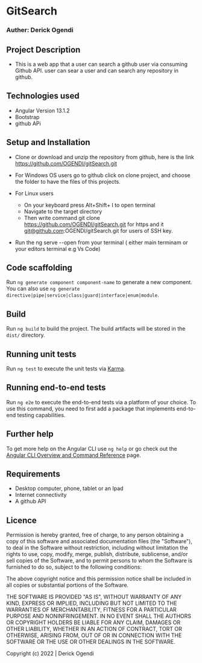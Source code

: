 # GitSearch

### Auther: Derick Ogendi


## Project Description

* This is a web app that a user can search a github user via consuming Github API. user can sear a user and can search any repository in github.


## Technologies used 
* Angular Version 13.1.2
* Bootstrap
* github APi

## Setup and Installation

* Clone or download and unzip the repository from github, here is the link https://github.com/OGENDI/gitSearch.git

* For Windows OS users go to github click on clone project, and choose the folder to have the files of this projects.

* For Linux users

    * On your keyboard press Alt+Shift+ I to open terminal
    * Navigate to the target directory
    * Then write command git clone https://github.com/OGENDI/gitSearch.git for https and it git@github.com:OGENDI/gitSearch.git for users of SSH key.
* Run the ng serve --open from your terminal ( either main terminam or your editors terminal e.g Vs Code)

## Code scaffolding

Run `ng generate component component-name` to generate a new component. You can also use `ng generate directive|pipe|service|class|guard|interface|enum|module`.

## Build

Run `ng build` to build the project. The build artifacts will be stored in the `dist/` directory.

## Running unit tests

Run `ng test` to execute the unit tests via [Karma](https://karma-runner.github.io).

## Running end-to-end tests

Run `ng e2e` to execute the end-to-end tests via a platform of your choice. To use this command, you need to first add a package that implements end-to-end testing capabilities.

## Further help

To get more help on the Angular CLI use `ng help` or go check out the [Angular CLI Overview and Command Reference](https://angular.io/cli) page.

## Requirements
* Desktop computer, phone, tablet or an Ipad
* Internet connectivity
* A github API

## Licence
Permission is hereby granted, free of charge, to any person obtaining a copy
of this software and associated documentation files (the "Software"), to deal
in the Software without restriction, including without limitation the rights
to use, copy, modify, merge, publish, distribute, sublicense, and/or sell
copies of the Software, and to permit persons to whom the Software is
furnished to do so, subject to the following conditions:

The above copyright notice and this permission notice shall be included in all
copies or substantial portions of the Software.

THE SOFTWARE IS PROVIDED "AS IS", WITHOUT WARRANTY OF ANY KIND, EXPRESS OR
IMPLIED, INCLUDING BUT NOT LIMITED TO THE WARRANTIES OF MERCHANTABILITY,
FITNESS FOR A PARTICULAR PURPOSE AND NONINFRINGEMENT. IN NO EVENT SHALL THE
AUTHORS OR COPYRIGHT HOLDERS BE LIABLE FOR ANY CLAIM, DAMAGES OR OTHER
LIABILITY, WHETHER IN AN ACTION OF CONTRACT, TORT OR OTHERWISE, ARISING FROM,
OUT OF OR IN CONNECTION WITH THE SOFTWARE OR THE USE OR OTHER DEALINGS IN THE
SOFTWARE.

Copyright (c) 2022 | Derick Ogendi

